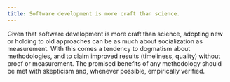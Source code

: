 ```yaml
---
title: Software development is more craft than science.
---
```


Given that software development is more craft than science, adopting new or holding to old approaches can be as much about socialization as measurement. With this comes a tendency to dogmatism about methodologies, and to claim improved results (timeliness, quality) without proof or measurement. The promised benefits of any methodology should be met with skepticism and, whenever possible, empirically verified.
